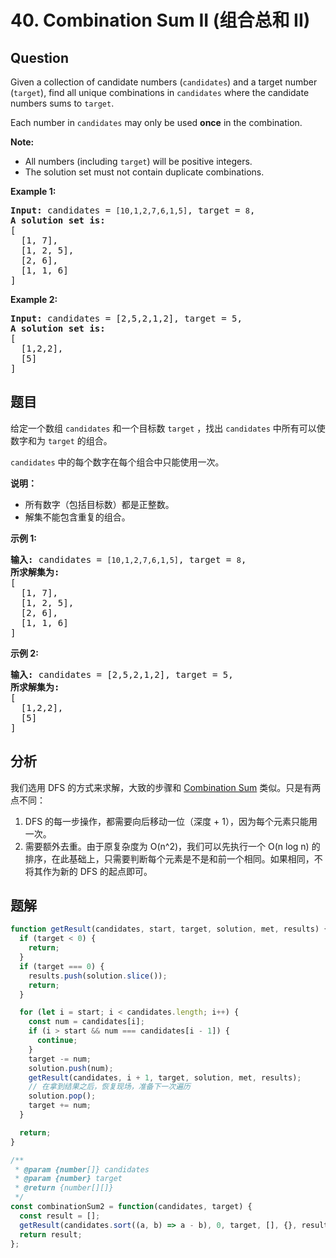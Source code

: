# 40. Combination Sum II (组合总和 II)

## Question

Given a collection of candidate numbers (`candidates`) and a target number (`target`), find all unique combinations in `candidates` where the candidate numbers sums to `target`.

Each number in `candidates` may only be used **once** in the combination.

**Note:**

-   All numbers (including `target`) will be positive integers.
-   The solution set must not contain duplicate combinations.

**Example 1:**

<pre><strong>Input:</strong> candidates =&nbsp;<code>[10,1,2,7,6,1,5]</code>, target =&nbsp;<code>8</code>,
<strong>A solution set is:</strong>
[
  [1, 7],
  [1, 2, 5],
  [2, 6],
  [1, 1, 6]
]
</pre>

**Example 2:**

<pre><strong>Input:</strong> candidates =&nbsp;[2,5,2,1,2], target =&nbsp;5,
<strong>A solution set is:</strong>
[
&nbsp; [1,2,2],
&nbsp; [5]
]
</pre>

## 题目

给定一个数组 `candidates` 和一个目标数 `target` ，找出 `candidates` 中所有可以使数字和为 `target` 的组合。

`candidates` 中的每个数字在每个组合中只能使用一次。

**说明：**

-   所有数字（包括目标数）都是正整数。
-   解集不能包含重复的组合。

**示例 1:**

<pre><strong>输入:</strong> candidates =&nbsp;<code>[10,1,2,7,6,1,5]</code>, target =&nbsp;<code>8</code>,
<strong>所求解集为:</strong>
[
  [1, 7],
  [1, 2, 5],
  [2, 6],
  [1, 1, 6]
]
</pre>

**示例 2:**

<pre><strong>输入:</strong> candidates =&nbsp;[2,5,2,1,2], target =&nbsp;5,
<strong>所求解集为:</strong>
[
&nbsp; [1,2,2],
&nbsp; [5]
]</pre>

## 分析

我们选用 DFS 的方式来求解，大致的步骤和 [Combination Sum](./039.%20Combination%20Sum.md) 类似。只是有两点不同：

1. DFS 的每一步操作，都需要向后移动一位（深度 + 1），因为每个元素只能用一次。
2. 需要额外去重。由于原复杂度为 O(n^2)，我们可以先执行一个 O(n log n) 的排序，在此基础上，只需要判断每个元素是不是和前一个相同。如果相同，不将其作为新的 DFS 的起点即可。

## 题解

```javascript
function getResult(candidates, start, target, solution, met, results) {
  if (target < 0) {
    return;
  }
  if (target === 0) {
    results.push(solution.slice());
    return;
  }

  for (let i = start; i < candidates.length; i++) {
    const num = candidates[i];
    if (i > start && num === candidates[i - 1]) {
      continue;
    }
    target -= num;
    solution.push(num);
    getResult(candidates, i + 1, target, solution, met, results);
    // 在拿到结果之后，恢复现场，准备下一次遍历
    solution.pop();
    target += num;
  }

  return;
}

/**
 * @param {number[]} candidates
 * @param {number} target
 * @return {number[][]}
 */
const combinationSum2 = function(candidates, target) {
  const result = [];
  getResult(candidates.sort((a, b) => a - b), 0, target, [], {}, result);
  return result;
};
```
